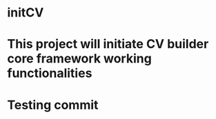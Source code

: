 # initCV

# This project will initiate CV builder core framework working functionalities

# Testing commit
